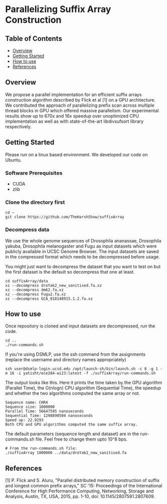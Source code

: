 # Parallelizing Suffix Array Construction

## Table of Contents
- [Overview](#overview)
- [Getting Started](#gettingstarted) 
- [How to use](#usage)
- [References](#references)

## <a name="overview"></a> Overview

We propose a parallel implementation for an efficient suffix arrays construction algorithm described by Flick et al [1] on a GPU architecture. We contributed the approach of parallelizing prefix scan across multiple thread blocks in GPU which offered massive parallelism. Our experimental results show up to 670x and 16x speedup over unoptimized CPU implementation as well as with state-of-the-art libdivsufsort library respectively.

## <a name="gettingstarted"></a> Getting Started

Please run on a linux based environment. We developed our code on Ubuntu. 

### Software Prerequisites

- CUDA
- zlib

### Clone the directory first
```
cd ~
git clone https://github.com/TheHarshShow/suffixArray
```
### Decompress data
We use the whole genome sequences of Drosophila ananassae, Drosophila yakuba, Drosophila melanogaster and Fugu as input datasets which were publicly available in UCSC Genome Browser. The input datasets are saved in the compressed format which needs to be decompressed before usage.

You might just want to decompress the dataset that you want to test on but the first dataset is the default so decompress that one at least.
```
cd suffixArray/data
xz --decompress droYak2_new_sanitised.fa.xz
xz --decompress dm62.fa.xz
xz --decompress Fugu2.fa.xz
xz --decompress GCA_018148915.1.2.fa.xz
```
## <a name="usage"></a> How to use

Once repository is cloned and input datasets are decompressed, run the code. 
```
cd ..
./run-commands.sh
```
If you're using DSMLP, use the ssh command from the assignments (replace the username and directory names appropriately)

```
ssh user@dsmlp-login.ucsd.edu /opt/launch-sh/bin/launch.sh -c 8 -g 1 -m 16 -i yatisht/ece284-wi23:latest -f ./suffixArray/run-commands.sh
```

The output looks like this. Here it prints the time taken by the GPU algorithm (Parallel Time), the O(nlogn) CPU algorithm (Sequential Time), the speedup and whether the two algorithms computed the same array or not.
```
Sequence name: CHR4
Sequence size: 1000000
Parallel Time: 56647595 nanoseconds
Sequential Time: 1298890504 nanoseconds
Speed up: 22.9293
Both CPU and GPU algorithms computed the same suffix array.
```

The default parameters (sequence length and dataset) are in the run-commands.sh file. Feel free to change them upto 10^8 bps.
```
# From the run-commands.sh file:
./suffixArray 1000000 ../data/droYak2_new_sanitised.fa
```
## <a name="references"></a> References

[1] P. Flick and S. Aluru, "Parallel distributed memory construction of suffix and longest common prefix arrays," SC '15: Proceedings of the International Conference for High Performance Computing, Networking, Storage and Analysis, Austin, TX, USA, 2015, pp. 1-10, doi: 10.1145/2807591.2807609.

